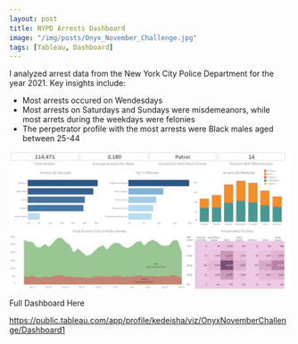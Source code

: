 ```yaml
---
layout: post
title: NYPD Arrests Dashboard
image: "/img/posts/Onyx_November_Challenge.jpg"
tags: [Tableau, Dashboard]
---
```


I analyzed arrest data from the New York City Police Department for the year 2021. Key insights include:
- Most arrests occured on Wendesdays
- Most arrests on Saturdays and Sundays were misdemeanors, while most arrets during the weekdays were felonies
- The perpetrator profile with the most arrests were Black males aged between 25-44

![alt text](/img/posts/Onyx_November_Challenge.jpg "November Challenge!")

Full Dashboard Here

https://public.tableau.com/app/profile/kedeisha/viz/OnyxNovemberChallenge/Dashboard1

